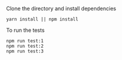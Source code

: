 Clone the directory and install dependencies
```
yarn install || npm install
```
To run the tests
```
npm run test:1
npm run test:2
npm run test:3
```
